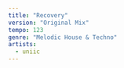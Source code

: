 ```yaml
---
title: "Recovery"
version: "Original Mix"
tempo: 123
genre: "Melodic House & Techno"
artists:
  - uniic
---
```

